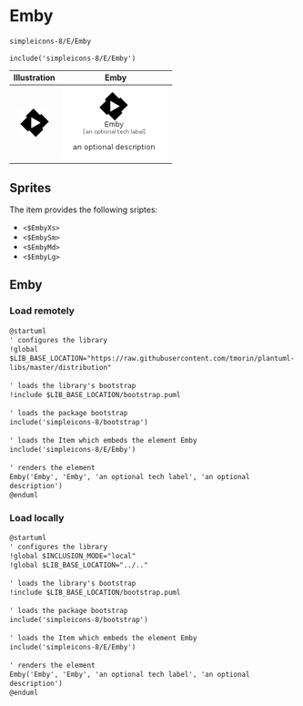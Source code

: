 # Emby


```text
simpleicons-8/E/Emby
```

```text
include('simpleicons-8/E/Emby')
```



| Illustration | Emby |
| :---: | :---: |
| ![illustration for Illustration](../../simpleicons-8/E/Emby.png) | ![illustration for Emby](../../simpleicons-8/E/Emby.Local.png) |



## Sprites
The item provides the following sriptes:

- `<$EmbyXs>`
- `<$EmbySm>`
- `<$EmbyMd>`
- `<$EmbyLg>`





## Emby

### Load remotely
```plantuml
@startuml
' configures the library
!global $LIB_BASE_LOCATION="https://raw.githubusercontent.com/tmorin/plantuml-libs/master/distribution"

' loads the library's bootstrap
!include $LIB_BASE_LOCATION/bootstrap.puml

' loads the package bootstrap
include('simpleicons-8/bootstrap')

' loads the Item which embeds the element Emby
include('simpleicons-8/E/Emby')

' renders the element
Emby('Emby', 'Emby', 'an optional tech label', 'an optional description')
@enduml
```

### Load locally
```plantuml
@startuml
' configures the library
!global $INCLUSION_MODE="local"
!global $LIB_BASE_LOCATION="../.."

' loads the library's bootstrap
!include $LIB_BASE_LOCATION/bootstrap.puml

' loads the package bootstrap
include('simpleicons-8/bootstrap')

' loads the Item which embeds the element Emby
include('simpleicons-8/E/Emby')

' renders the element
Emby('Emby', 'Emby', 'an optional tech label', 'an optional description')
@enduml
```

